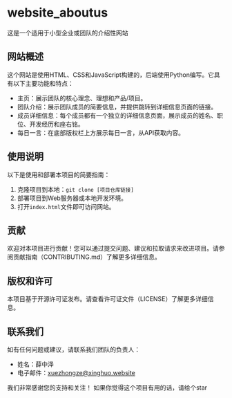 # website_aboutus

这是一个适用于小型企业或团队的介绍性网站

## 网站概述

这个网站是使用HTML、CSS和JavaScript构建的，后端使用Python编写。它具有以下主要功能和特点：

- 主页：展示团队的核心理念、理想和产品/项目。
- 团队介绍：展示团队成员的简要信息，并提供跳转到详细信息页面的链接。
- 成员详细信息：每个成员都有一个独立的详细信息页面，展示成员的姓名、职位、开发经历和座右铭。
- 每日一言：在底部版权栏上方展示每日一言，从API获取内容。

## 使用说明

以下是使用和部署本项目的简要指南：

1. 克隆项目到本地：`git clone [项目仓库链接]`
2. 部署项目到Web服务器或本地开发环境。
3. 打开`index.html`文件即可访问网站。

## 贡献

欢迎对本项目进行贡献！您可以通过提交问题、建议和拉取请求来改进项目。请参阅贡献指南（CONTRIBUTING.md）了解更多详细信息。

## 版权和许可

本项目基于开源许可证发布。请查看许可证文件（LICENSE）了解更多详细信息。

## 联系我们

如有任何问题或建议，请联系我们团队的负责人：

- 姓名：薛中泽
- 电子邮件：xuezhongze@xinghuo.website

我们非常感谢您的支持和关注！
如果你觉得这个项目有用的话，请给个star
